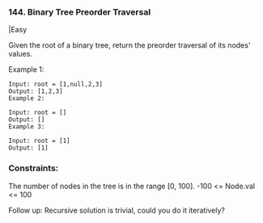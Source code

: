 ### 144. Binary Tree Preorder Traversal
|Easy

Given the root of a binary tree, return the preorder traversal of its nodes' values.

 

Example 1:

```
Input: root = [1,null,2,3]
Output: [1,2,3]
Example 2:

Input: root = []
Output: []
Example 3:

Input: root = [1]
Output: [1]
```

### Constraints:

The number of nodes in the tree is in the range [0, 100].
-100 <= Node.val <= 100


Follow up: Recursive solution is trivial, could you do it iteratively?